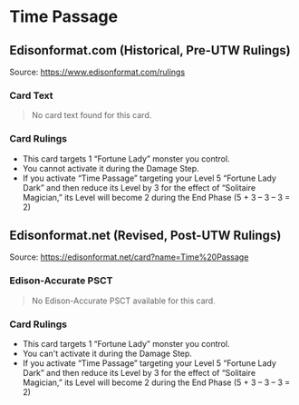 # Time Passage

## Edisonformat.com (Historical, Pre-UTW Rulings)

Source: https://www.edisonformat.com/rulings

### Card Text

> No card text found for this card.

### Card Rulings

*   This card targets 1 “Fortune Lady” monster you control.
*   You cannot activate it during the Damage Step.
*   If you activate “Time Passage” targeting your Level 5 “Fortune Lady Dark” and then reduce its Level by 3 for the effect of “Solitaire Magician,” its Level will become 2 during the End Phase (5 + 3 – 3 – 3 = 2)

## Edisonformat.net (Revised, Post-UTW Rulings)

Source: https://edisonformat.net/card?name=Time%20Passage

### Edison-Accurate PSCT

> No Edison-Accurate PSCT available for this card.

### Card Rulings

*   This card targets 1 “Fortune Lady” monster you control.
*   You can't activate it during the Damage Step.
*   If you activate “Time Passage” targeting your Level 5 “Fortune Lady Dark” and then reduce its Level by 3 for the effect of “Solitaire Magician,” its Level will become 2 during the End Phase (5 + 3 – 3 – 3 = 2)
            